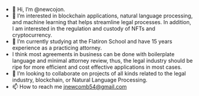 - 👋 Hi, I’m @newcojon. 
- 👀 I’m interested in blockchain applications, natural language processing, and machine learning that helps streamline legal processes. In addition, I am interested in the regulation and custody of NFTs and cryptocurrency.  
- 🌱 I’m currently studying at the Flatiron School and have 15 years experience as a practicing attorney.  
- I think most agreements in business can be done with boilerplate language and minimal attorney review, thus, the legal industry should be ripe for more efficient and cost effective applications in most cases.  
- 💞️ I’m looking to collaborate on projects of all kinds related to the legal industry, blockchain, or Natural Language Processing. 
- 📫 How to reach me jnewcomb54@gmail.com

<!---
newcojon/newcojon is a ✨ special ✨ repository because its `README.md` (this file) appears on your GitHub profile.
You can click the Preview link to take a look at your changes.
--->
